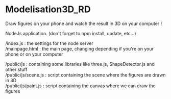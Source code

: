 # Modelisation3D_RD

Draw figures on your phone and watch the result in 3D on your computer !

NodeJs application. (don't forget to npm install, update, etc...)

/index.js : the settings for the node server <br />
/mainpage.html : the main page, changing depending if you're on your phone or on your computer

/public/js : containing some libraries like three.js, ShapeDetector.js and other stuff <br />
/public/js/scene.js : script containing the scene where the figures are drawn in 3D <br />
/public/js/paint.js : script containing the canvas where we can draw the figures <br />